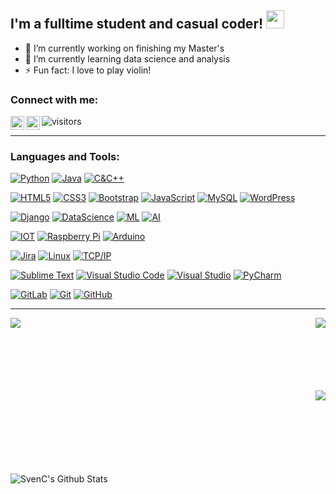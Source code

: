 
## I'm a fulltime student and casual coder! <img src="https://github.com/leonboripgs/leonboripgs/blob/master/Badges/Hi.gif" width="29px">
- 🔭 I’m currently working on finishing my Master's
- 🌱 I’m currently learning data science and analysis
- ⚡ Fun fact: I love to play violin!

### Connect with me:

[<img align="left" alt="SvenC | LinkedIn" width="22px" src="https://cdn.jsdelivr.net/npm/simple-icons@v3/icons/linkedin.svg" />][linkedin]
[<img align="left" alt="SvenC | Instagram" width="22px" src="https://cdn.jsdelivr.net/npm/simple-icons@v3/icons/instagram.svg" />][instagram]
![visitors](https://visitor-badge.glitch.me/badge?page_id=leonboripgs.leonboripgs)

---

### Languages and Tools:
[![Python](https://img.shields.io/badge/-Python-black?style=flat&logo=python&link=https://github.com/leonboripgs/)](https://github.com/leonboripgs/)
[![Java](https://img.shields.io/badge/Java-orange?style=flat&logo=java&logoColor=white&link=https://github.com/leonboripgs/)](https://github.com/leonboripgs/)
[![C&C++](https://img.shields.io/badge/-C%20&%20C++-659ad2?style=flat&logo=c%2B%2B&logoColor=ffffff&link=https://github.com/leonboripgs/)](https://github.com/leonboripgs/)

[![HTML5](https://img.shields.io/badge/-HTML5-E34F26?style=flat&logo=html5&logoColor=white&link=https://github.com/leonboripgs/)](https://github.com/leonboripgs/) 
[![CSS3](https://img.shields.io/badge/-CSS3-1572B6?style=flat&logo=css3&link=https://github.com/leonboripgs/)](https://github.com/leonboripgs/) 
[![Bootstrap](https://img.shields.io/badge/-Bootstrap-563D7C?style=flat&logo=bootstrap&link=https://github.com/leonboripgs/)](https://github.com/leonboripgs/)
[![JavaScript](https://img.shields.io/badge/-JavaScript-black?style=flat&logo=javascript&link=https://github.com/leonboripgs/)](https://github.com/leonboripgs/)
[![MySQL](https://img.shields.io/badge/-MySQL-black?style=flat&logo=mysql&link=https://github.com/leonboripgs/)](https://github.com/leonboripgs/)
[![WordPress](https://img.shields.io/badge/-WordPress-21759B?style=flat&logo=wordpress)](https://github.com/leonboripgs/)

[![Django](https://img.shields.io/badge/-django-black?style=flat&logo=django)](https://github.com/leonboripgs/)
[![DataScience](https://github.com/leonboripgs/leonboripgs/blob/master/Badges/datascience.png)](https://github.com/leonboripgs/)
[![ML](https://img.shields.io/badge/-Machine%20Learning-102230?style=flat)](https://github.com/leonboripgs/)
[![AI](https://github.com/leonboripgs/leonboripgs/blob/master/Badges/ai.png)](https://github.com/leonboripgs/)

[![IOT](https://github.com/leonboripgs/leonboripgs/blob/master/Badges/iot.png)](https://github.com/leonboripgs/)
[![Raspberry Pi](https://img.shields.io/badge/-Raspberry%20Pi-C51A4A?style=flat&logo=Raspberry-Pi&link=https://github.com/leonboripgs/)](https://github.com/leonboripgs/)
[![Arduino](https://img.shields.io/badge/-Arduino-black?style=flat&logo=Arduino&link=https://github.com/leonboripgs/)](https://github.com/leonboripgs/)

[![Jira](https://img.shields.io/badge/-Jira-222222?style=flat&logo=jira-software&logoColor=white&logoColor=0052CC)](https://github.com/leonboripgs/)
[![Linux](https://img.shields.io/badge/-Linux-222222?style=flat&logo=linux&logoColor=FCC624)](https://github.com/leonboripgs/)
[![TCP/IP](https://img.shields.io/badge/-TCP/IP-222222?style=flat&logo=cisco&logoColor=white)](https://github.com/leonboripgs/)

[![Sublime Text](http://img.shields.io/badge/-Sublime%20Text-3C4858?style=flat&logo=sublime-text)](https://github.com/leonboripgs/)
[![Visual Studio Code](https://img.shields.io/badge/-VSCode-444444?style=flat&logo=visual-studio-code&logoColor=007ACC)](https://github.com/leonboripgs/)
[![Visual Studio](https://github.com/leonboripgs/leonboripgs/blob/master/Badges/visualstudio.png)](https://github.com/leonboripgs/)
[![PyCharm](https://github.com/leonboripgs/leonboripgs/blob/master/Badges/pycharm.png)](https://github.com/leonboripgs/)

[![GitLab](https://img.shields.io/badge/-GitLab-FCA121?style=flat&logo=gitlab&link=https://github.com/leonboripgs/)](https://github.com/leonboripgs/)
[![Git](https://img.shields.io/badge/-Git-black?style=flat&logo=git&link=https://github.com/leonboripgs/)](https://github.com/leonboripgs/) 
[![GitHub](https://img.shields.io/badge/-GitHub-181717?style=flat&logo=github&link=https://github.com/leonboripgs/)](https://github.com/leonboripgs/)
<br />

--- 

<img align="left" src="https://github-readme-stats.vercel.app/api/top-langs/?username=leonboripgs&theme=white" /> 

<img align="right" src="https://github-readme-stats.vercel.app/api/pin/?username=leonboripgs&repo=Information-Visualisation&theme=white" /><br /><br /><br /><br /><br /><br />

<img align="right" src="https://github-readme-stats.vercel.app/api/pin/?username=leonboripgs&repo=NFC-doorlock---atmega-16a&theme=white" /><br /><br /><br /><br /><br /><br /><br />

<img align="center" alt="SvenC's Github Stats" src="https://github-readme-stats.vercel.app/api?username=leonboripgs&show_icons=true&hide_border=true" /><br /><br />


[github]: https://github.com/leonboripgs/
[instagram]: https://www.instagram.com/svencelin/
[linkedin]: https://www.linkedin.com/in/svencelin/



<!---
[![SpringBoot](https://img.shields.io/badge/-Springboot-black?style=flat&logo=spring&link=https://github.com/leonboripgs/)](https://github.com/leonboripgs/) 
[![React](https://img.shields.io/badge/-React-black?style=flat&logo=react&link=https://github.com/leonboripgs/)](https://github.com/leonboripgs/) 
<img align="center" src="https://github-readme-stats.vercel.app/api/pin/?username=leonboripgs&repo=VisualAnalytics&theme=white" />
<img align="center" src="https://img.shields.io/badge/-R-black?style=flat&logo=r&logoColor=5b8cc4"> <br />
>
<!---
<img src="https://github.com/anishghimire603/anishghimire603/blob/master/Assets/iot.svg" alt="iot" style="vertical-align:top; margin:4px">
<img src="https://github.com/anishghimire603/anishghimire603/blob/master/Assets/ai.svg" alt="ai" style="vertical-align:top; margin:4px">
<img src="https://github.com/anishghimire603/anishghimire603/blob/master/Assets/datascience.svg" alt="datascience" style="vertical-align:top; margin:4px">
<img src="https://github.com/anishghimire603/anishghimire603/blob/master/Assets/visualstudio.svg" alt="vs" style="vertical-align:top; margin:4px">
<img src="https://github.com/anishghimire603/anishghimire603/blob/master/Assets/jetbrains_pycharm.svg" alt="pycharm" style="vertical-align:top; margin:4px">
--->
